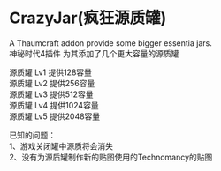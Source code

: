 # CrazyJar(疯狂源质罐)
A Thaumcraft addon provide some bigger essentia jars.  
神秘时代4插件 为其添加了几个更大容量的源质罐  

源质罐 Lv1 提供128容量  
源质罐 Lv2 提供256容量  
源质罐 Lv3 提供512容量  
源质罐 Lv4 提供1024容量  
源质罐 Lv5 提供2048容量  

已知的问题：  
1、游戏关闭罐中源质将会消失  
2、没有为源质罐制作新的贴图使用的Technomancy的贴图  

